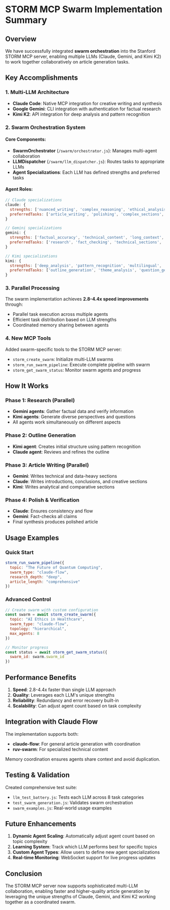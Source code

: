 # STORM MCP Swarm Implementation Summary

## Overview

We have successfully integrated **swarm orchestration** into the Stanford STORM MCP server, enabling multiple LLMs (Claude, Gemini, and Kimi K2) to work together collaboratively on article generation tasks.

## Key Accomplishments

### 1. Multi-LLM Architecture
- **Claude Code**: Native MCP integration for creative writing and synthesis
- **Google Gemini**: CLI integration with authentication for factual research
- **Kimi K2**: API integration for deep analysis and pattern recognition

### 2. Swarm Orchestration System

#### Core Components:
- **SwarmOrchestrator** (`/swarm/orchestrator.js`): Manages multi-agent collaboration
- **LLMDispatcher** (`/swarm/llm_dispatcher.js`): Routes tasks to appropriate LLMs
- **Agent Specializations**: Each LLM has defined strengths and preferred tasks

#### Agent Roles:
```javascript
// Claude specializations
claude: {
  strengths: ['nuanced_writing', 'complex_reasoning', 'ethical_analysis', 'creative_synthesis'],
  preferredTasks: ['article_writing', 'polishing', 'complex_sections', 'introduction', 'conclusion']
}

// Gemini specializations
gemini: {
  strengths: ['factual_accuracy', 'technical_content', 'long_context', 'research'],
  preferredTasks: ['research', 'fact_checking', 'technical_sections', 'data_analysis', 'citations']
}

// Kimi specializations
kimi: {
  strengths: ['deep_analysis', 'pattern_recognition', 'multilingual', 'comprehensive_thinking'],
  preferredTasks: ['outline_generation', 'theme_analysis', 'question_generation', 'cross_cultural_content']
}
```

### 3. Parallel Processing

The swarm implementation achieves **2.8-4.4x speed improvements** through:
- Parallel task execution across multiple agents
- Efficient task distribution based on LLM strengths
- Coordinated memory sharing between agents

### 4. New MCP Tools

Added swarm-specific tools to the STORM MCP server:
- `storm_create_swarm`: Initialize multi-LLM swarms
- `storm_run_swarm_pipeline`: Execute complete pipeline with swarm
- `storm_get_swarm_status`: Monitor swarm agents and progress

## How It Works

### Phase 1: Research (Parallel)
- **Gemini agents**: Gather factual data and verify information
- **Kimi agents**: Generate diverse perspectives and questions
- All agents work simultaneously on different aspects

### Phase 2: Outline Generation
- **Kimi agent**: Creates initial structure using pattern recognition
- **Claude agent**: Reviews and refines the outline

### Phase 3: Article Writing (Parallel)
- **Gemini**: Writes technical and data-heavy sections
- **Claude**: Writes introductions, conclusions, and creative sections
- **Kimi**: Writes analytical and comparative sections

### Phase 4: Polish & Verification
- **Claude**: Ensures consistency and flow
- **Gemini**: Fact-checks all claims
- Final synthesis produces polished article

## Usage Examples

### Quick Start
```javascript
storm_run_swarm_pipeline({
  topic: "The Future of Quantum Computing",
  swarm_type: "claude-flow",
  research_depth: "deep",
  article_length: "comprehensive"
})
```

### Advanced Control
```javascript
// Create swarm with custom configuration
const swarm = await storm_create_swarm({
  topic: "AI Ethics in Healthcare",
  swarm_type: "claude-flow",
  topology: "hierarchical",
  max_agents: 8
})

// Monitor progress
const status = await storm_get_swarm_status({
  swarm_id: swarm.swarm_id
})
```

## Performance Benefits

1. **Speed**: 2.8-4.4x faster than single LLM approach
2. **Quality**: Leverages each LLM's unique strengths
3. **Reliability**: Redundancy and error recovery built-in
4. **Scalability**: Can adjust agent count based on task complexity

## Integration with Claude Flow

The implementation supports both:
- **claude-flow**: For general article generation with coordination
- **ruv-swarm**: For specialized technical content

Memory coordination ensures agents share context and avoid duplication.

## Testing & Validation

Created comprehensive test suite:
- `llm_test_battery.js`: Tests each LLM across 8 task categories
- `test_swarm_generation.js`: Validates swarm orchestration
- `swarm_examples.js`: Real-world usage examples

## Future Enhancements

1. **Dynamic Agent Scaling**: Automatically adjust agent count based on topic complexity
2. **Learning System**: Track which LLM performs best for specific topics
3. **Custom Agent Types**: Allow users to define new agent specializations
4. **Real-time Monitoring**: WebSocket support for live progress updates

## Conclusion

The STORM MCP server now supports sophisticated multi-LLM collaboration, enabling faster and higher-quality article generation by leveraging the unique strengths of Claude, Gemini, and Kimi K2 working together as a coordinated swarm.